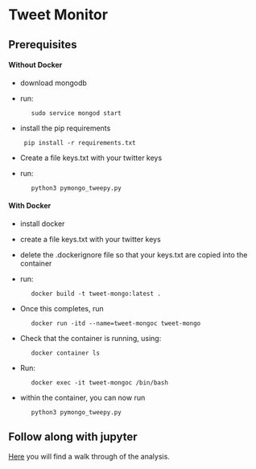 # Tweet Monitor

## Prerequisites

#### Without Docker

* download mongodb

* run:

         sudo service mongod start

* install the pip requirements

   	   pip install -r requirements.txt

* Create a file keys.txt with your twitter keys

* run:

         python3 pymongo_tweepy.py


#### With Docker

* install docker

* create a file keys.txt with your twitter keys

* delete the .dockerignore file so that your keys.txt are copied into the container

* run:

         docker build -t tweet-mongo:latest .

* Once this completes, run

         docker run -itd --name=tweet-mongoc tweet-mongo

* Check that the container is running, using:

         docker container ls

* Run:

         docker exec -it tweet-mongoc /bin/bash

* within the container, you can now run

         python3 pymongo_tweepy.py


## Follow along with jupyter

[Here](./Collection-And-Analysis-Of-Tweets.ipynb) you will find a walk through of the analysis.
